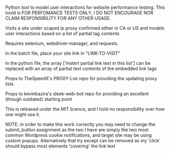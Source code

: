 Python tool to model user interactions for website performance testing. This toold is FOR PERFOMANCE TESTS ONLY, I DO NOT ENCOURAGE NOR CLAIM RESPONSIBILITY FOR ANY OTHER USAGE.

Visits a site under scaped ip proxy confirmed either in CA or US and models user interactions based on a list of partial <a href></a> tag contents

Requires selenium, webdriver-manager, and requests.

In the batch file, place your site link in "LINK-TO-VISIT"

In the python file, the array ['instert partial link text in this list'] can be replaced with an array of partial text contents of the embedded link <a> tags

Props to TheSpeedX's PROXY-List repo for providing the updating proxy lists

Props to kevinbazira's sleek-web-bot repo for providing an excellent (though outdated) starting point

This is released under the MIT licence, and I hold no responsibility over how one might use it. 

NOTE: in order to make this work correctly you may need to change the submit_button assignment as the two I have are simply the two most common Wordpress cookie notifications, and target site may be using custom popups. Alternatively that try except can be removed as my 'click' should bypass most elements 'covering' the link text
